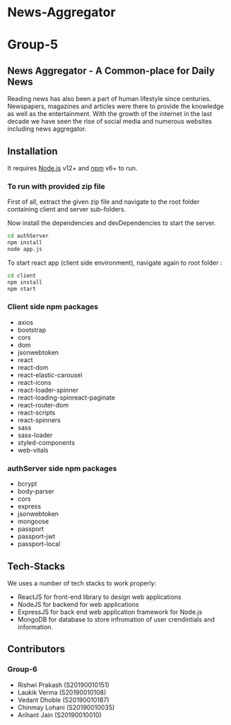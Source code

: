 # News-Aggregator
# Group-5
## News Aggregator - A Common-place for Daily News
Reading news has also been a part of human lifestyle
since centuries. Newspapers, magazines and articles
were there to provide the knowledge as well as the
entertainment. With the growth of the internet in the
last decade we have seen the rise of social media and
numerous websites including news aggregator.
## Installation
It requires [Node.js](https://nodejs.org/) v12+ and [npm](https://www.npmjs.com/) v6+ to run.

### To run with provided zip file
First of all, extract the given zip file and navigate to the root folder containing client and server sub-folders.

Now install the dependencies and devDependencies to start the server.
```sh
cd authServer
npm install
node app.js
```

To start react app (client side environment), navigate again to root folder :

```sh
cd client
npm install
npm start
```

### Client side npm packages
- axios
- bootstrap
- cors
- dom
- jsonwebtoken
- react
- react-dom
- react-elastic-carousel
- react-icons
- react-loader-spinner
- react-loading-spinreact-paginate
- react-router-dom
- react-scripts
- react-spinners
- sass
- sass-loader
- styled-components
- web-vitals

### authServer side npm packages
- bcrypt
- body-parser
- cors
- express
- jsonwebtoken
- mongoose
- passport
- passport-jwt
- passport-local

## Tech-Stacks

We uses a number of tech stacks to work properly:

- ReactJS for front-end library to design web applications
- NodeJS for backend for web applications
- ExpressJS for back end web application framework for Node.js
- MongoDB for database to store infromation of user crendintials and information.

## Contributors
### Group-6
- Rishwi Prakash (S20190010151)
- Laukik Verma (S20190010108)
- Vedant Dhoble (S20190010187)
- Chinmay Lohani (S20190010035)
- Arihant Jain (S20190010010)
